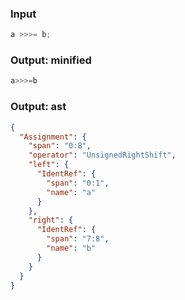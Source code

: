 ### Input
```js
a >>>= b;
```

### Output: minified
```js
a>>>=b
```

### Output: ast
```json
{
  "Assignment": {
    "span": "0:8",
    "operator": "UnsignedRightShift",
    "left": {
      "IdentRef": {
        "span": "0:1",
        "name": "a"
      }
    },
    "right": {
      "IdentRef": {
        "span": "7:8",
        "name": "b"
      }
    }
  }
}
```
